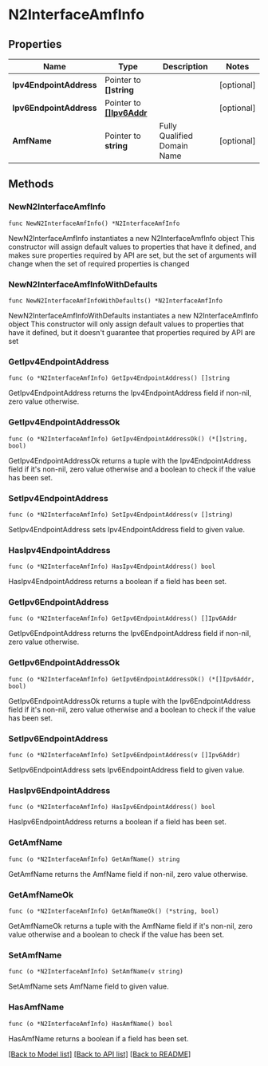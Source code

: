 # N2InterfaceAmfInfo

## Properties

Name | Type | Description | Notes
------------ | ------------- | ------------- | -------------
**Ipv4EndpointAddress** | Pointer to **[]string** |  | [optional] 
**Ipv6EndpointAddress** | Pointer to [**[]Ipv6Addr**](Ipv6Addr.md) |  | [optional] 
**AmfName** | Pointer to **string** | Fully Qualified Domain Name | [optional] 

## Methods

### NewN2InterfaceAmfInfo

`func NewN2InterfaceAmfInfo() *N2InterfaceAmfInfo`

NewN2InterfaceAmfInfo instantiates a new N2InterfaceAmfInfo object
This constructor will assign default values to properties that have it defined,
and makes sure properties required by API are set, but the set of arguments
will change when the set of required properties is changed

### NewN2InterfaceAmfInfoWithDefaults

`func NewN2InterfaceAmfInfoWithDefaults() *N2InterfaceAmfInfo`

NewN2InterfaceAmfInfoWithDefaults instantiates a new N2InterfaceAmfInfo object
This constructor will only assign default values to properties that have it defined,
but it doesn't guarantee that properties required by API are set

### GetIpv4EndpointAddress

`func (o *N2InterfaceAmfInfo) GetIpv4EndpointAddress() []string`

GetIpv4EndpointAddress returns the Ipv4EndpointAddress field if non-nil, zero value otherwise.

### GetIpv4EndpointAddressOk

`func (o *N2InterfaceAmfInfo) GetIpv4EndpointAddressOk() (*[]string, bool)`

GetIpv4EndpointAddressOk returns a tuple with the Ipv4EndpointAddress field if it's non-nil, zero value otherwise
and a boolean to check if the value has been set.

### SetIpv4EndpointAddress

`func (o *N2InterfaceAmfInfo) SetIpv4EndpointAddress(v []string)`

SetIpv4EndpointAddress sets Ipv4EndpointAddress field to given value.

### HasIpv4EndpointAddress

`func (o *N2InterfaceAmfInfo) HasIpv4EndpointAddress() bool`

HasIpv4EndpointAddress returns a boolean if a field has been set.

### GetIpv6EndpointAddress

`func (o *N2InterfaceAmfInfo) GetIpv6EndpointAddress() []Ipv6Addr`

GetIpv6EndpointAddress returns the Ipv6EndpointAddress field if non-nil, zero value otherwise.

### GetIpv6EndpointAddressOk

`func (o *N2InterfaceAmfInfo) GetIpv6EndpointAddressOk() (*[]Ipv6Addr, bool)`

GetIpv6EndpointAddressOk returns a tuple with the Ipv6EndpointAddress field if it's non-nil, zero value otherwise
and a boolean to check if the value has been set.

### SetIpv6EndpointAddress

`func (o *N2InterfaceAmfInfo) SetIpv6EndpointAddress(v []Ipv6Addr)`

SetIpv6EndpointAddress sets Ipv6EndpointAddress field to given value.

### HasIpv6EndpointAddress

`func (o *N2InterfaceAmfInfo) HasIpv6EndpointAddress() bool`

HasIpv6EndpointAddress returns a boolean if a field has been set.

### GetAmfName

`func (o *N2InterfaceAmfInfo) GetAmfName() string`

GetAmfName returns the AmfName field if non-nil, zero value otherwise.

### GetAmfNameOk

`func (o *N2InterfaceAmfInfo) GetAmfNameOk() (*string, bool)`

GetAmfNameOk returns a tuple with the AmfName field if it's non-nil, zero value otherwise
and a boolean to check if the value has been set.

### SetAmfName

`func (o *N2InterfaceAmfInfo) SetAmfName(v string)`

SetAmfName sets AmfName field to given value.

### HasAmfName

`func (o *N2InterfaceAmfInfo) HasAmfName() bool`

HasAmfName returns a boolean if a field has been set.


[[Back to Model list]](../README.md#documentation-for-models) [[Back to API list]](../README.md#documentation-for-api-endpoints) [[Back to README]](../README.md)


